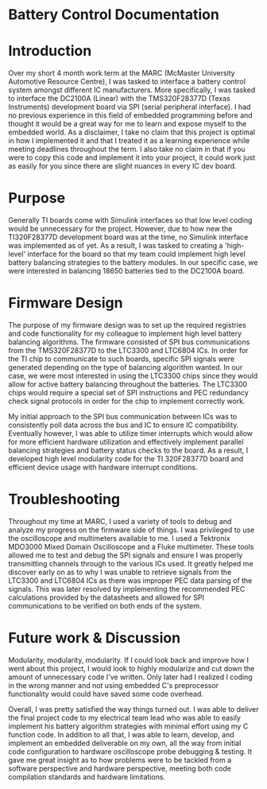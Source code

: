 # Battery Control Documentation

# Introduction

Over my short 4 month work term at the MARC (McMaster University Automotive Resource Centre), I was tasked to interface a battery control system amongst different IC manufacturers.
More specifically, I was tasked to interface the DC2100A (Linear) with the TMS320F28377D (Texas Instruments) development board via SPI (serial peripheral interface).
I had no previous experience in this field of embedded programming before and thought it would be a great way for me to learn and expose myself to the embedded world.
As a disclaimer, I take no claim that this project is optimal in how I implemented it and that I treated it as a learning experience while meeting deadlines throughout the term.
I also take no claim in that if you were to copy this code and implement it into your project, it could work just as easily for you since there are slight nuances in every IC dev board. 

# Purpose

Generally TI boards come with Simulink interfaces so that low level coding would be unnecessary for the project. However, due to how new the TI320F28377D development board was at the time, 
no Simulink interface was implemented as of yet. As a result, I was tasked to creating a 'high-level' interface for the board so that my team could implement high level battery balancing strategies to the
battery modules. In our specific case, we were interested in balancing 18650 batteries tied to the DC2100A board.

# Firmware Design

The purpose of my firmware design was to set up the required registries and code functionality for my colleague to implement high level battery balancing algorithms.
The firmware consisted of SPI bus communications from the TMS320F28377D to the LTC3300 and LTC6804 ICs. In order for the TI chip to communicate to such boards, specific SPI signals 
were generated depending on the type of balancing algorithm wanted. In our case, we were most interested in using the LTC3300 chips since they would allow for active battery balancing throughout
the batteries. The LTC3300 chips would require a special set of SPI instructions and PEC redundancy check signal protocols in order for the chip to implement correctly work. 

My initial approach to the SPI bus communication between ICs was to consistently poll data across the bus and IC to ensure IC compatibility. Eventually however, 
I was able to utilize timer interrupts which would allow for more efficient hardware utilization and effectively implement parallel balancing strategies and battery status checks to the board.
As a result, I developed high level modularity code for the TI 320F28377D board and efficient device usage with hardware interrupt conditions.

# Troubleshooting 

Throughout my time at MARC, I used a variety of tools to debug and analyze my progress on the firmware side of things. I was privileged to use the oscilloscope and multimeters available to me.
I used a Tektronix MDO3000 Mixed Domain Oscilloscope and a Fluke multimeter. These tools allowed me to test and debug the SPI signals and ensure I was properly transmitting channels through to 
the various ICs used. It greatly helped me discover early on as to why I was unable to retrieve signals from the LTC3300 and LTC6804 ICs as there was improper PEC data parsing of the signals.
This was later resolved by implementing the recommended PEC calculations provided by the datasheets and allowed for SPI communications to be verified on both ends of the system.

# Future work & Discussion

Modularity, modularity, modularity. If I could look back and improve how I went about this project, I would look to highly modularize and cut down the amount of unnecessary code I've written.
Only later had I realized I coding in the wrong manner and not using embedded C's preprocessor functionality would could have saved some code overhead.

Overall, I was pretty satisfied the way things turned out. 
I was able to deliver the final project code to my electrical team lead who was able to easily implement his battery algorithm strategies with minimal effort using my C function code.
In addition to all that, I was able to learn, develop, and implement an embedded deliverable on my own, all the way from initial code configuration to hardware oscilloscope probe debugging & testing.
It gave me great insight as to how problems were to be tackled from a software perspective and hardware perspective, meeting both code compilation standards and hardware limitations.